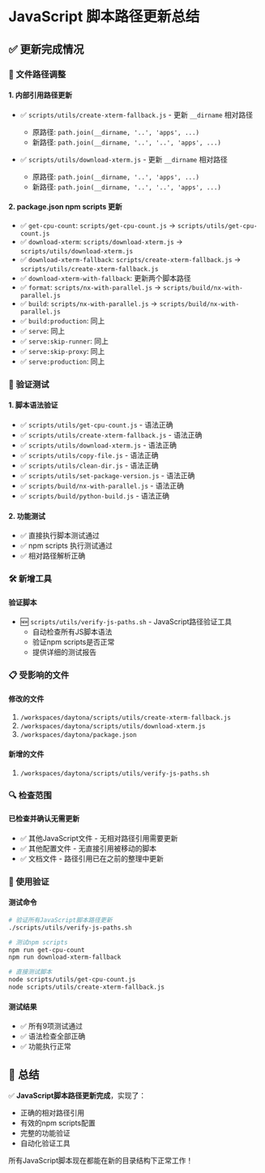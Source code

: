 # JavaScript 脚本路径更新总结

## ✅ 更新完成情况

### 📁 文件路径调整

#### 1. 内部引用路径更新

- ✅ `scripts/utils/create-xterm-fallback.js` - 更新 `__dirname` 相对路径
  - 原路径: `path.join(__dirname, '..', 'apps', ...)`
  - 新路径: `path.join(__dirname, '..', '..', 'apps', ...)`

- ✅ `scripts/utils/download-xterm.js` - 更新 `__dirname` 相对路径  
  - 原路径: `path.join(__dirname, '..', 'apps', ...)`
  - 新路径: `path.join(__dirname, '..', '..', 'apps', ...)`

#### 2. package.json npm scripts 更新

- ✅ `get-cpu-count`: `scripts/get-cpu-count.js` → `scripts/utils/get-cpu-count.js`
- ✅ `download-xterm`: `scripts/download-xterm.js` → `scripts/utils/download-xterm.js`
- ✅ `download-xterm-fallback`: `scripts/create-xterm-fallback.js` → `scripts/utils/create-xterm-fallback.js`
- ✅ `download-xterm-with-fallback`: 更新两个脚本路径
- ✅ `format`: `scripts/nx-with-parallel.js` → `scripts/build/nx-with-parallel.js`
- ✅ `build`: `scripts/nx-with-parallel.js` → `scripts/build/nx-with-parallel.js`
- ✅ `build:production`: 同上
- ✅ `serve`: 同上
- ✅ `serve:skip-runner`: 同上
- ✅ `serve:skip-proxy`: 同上
- ✅ `serve:production`: 同上

### 🧪 验证测试

#### 1. 脚本语法验证

- ✅ `scripts/utils/get-cpu-count.js` - 语法正确
- ✅ `scripts/utils/create-xterm-fallback.js` - 语法正确
- ✅ `scripts/utils/download-xterm.js` - 语法正确
- ✅ `scripts/utils/copy-file.js` - 语法正确
- ✅ `scripts/utils/clean-dir.js` - 语法正确
- ✅ `scripts/utils/set-package-version.js` - 语法正确
- ✅ `scripts/build/nx-with-parallel.js` - 语法正确
- ✅ `scripts/build/python-build.js` - 语法正确

#### 2. 功能测试

- ✅ 直接执行脚本测试通过
- ✅ npm scripts 执行测试通过
- ✅ 相对路径解析正确

### 🛠️ 新增工具

#### 验证脚本

- 🆕 `scripts/utils/verify-js-paths.sh` - JavaScript路径验证工具
  - 自动检查所有JS脚本语法
  - 验证npm scripts是否正常
  - 提供详细的测试报告

### 📋 受影响的文件

#### 修改的文件

1. `/workspaces/daytona/scripts/utils/create-xterm-fallback.js`
2. `/workspaces/daytona/scripts/utils/download-xterm.js`
3. `/workspaces/daytona/package.json`

#### 新增的文件

1. `/workspaces/daytona/scripts/utils/verify-js-paths.sh`

### 🔍 检查范围

#### 已检查并确认无需更新

- ✅ 其他JavaScript文件 - 无相对路径引用需要更新
- ✅ 其他配置文件 - 无直接引用被移动的脚本
- ✅ 文档文件 - 路径引用已在之前的整理中更新

### 🚀 使用验证

#### 测试命令

```bash
# 验证所有JavaScript脚本路径更新
./scripts/utils/verify-js-paths.sh

# 测试npm scripts
npm run get-cpu-count
npm run download-xterm-fallback

# 直接测试脚本
node scripts/utils/get-cpu-count.js
node scripts/utils/create-xterm-fallback.js
```

#### 测试结果

- ✅ 所有9项测试通过
- ✅ 语法检查全部正确
- ✅ 功能执行正常

## 📝 总结

✅ **JavaScript脚本路径更新完成**，实现了：

- 正确的相对路径引用
- 有效的npm scripts配置
- 完整的功能验证
- 自动化验证工具

所有JavaScript脚本现在都能在新的目录结构下正常工作！
